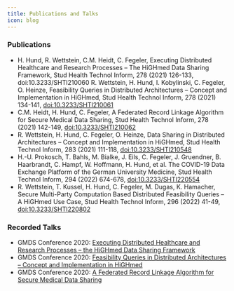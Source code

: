 ```yaml
---
title: Publications and Talks
icon: blog
---
```

### Publications

- H. Hund, R. Wettstein, C.M. Heidt, C. Fegeler, Executing Distributed Healthcare and Research Processes – The HiGHmed Data Sharing Framework, Stud Health Technol Inform, 278 (2021) 126-133, doi:10.3233/SHTI210060
    R. Wettstein, H. Hund, I. Kobylinski, C. Fegeler, O. Heinze, Feasibility Queries in Distributed Architectures – Concept and Implementation in HiGHmed, Stud Health Technol Inform, 278 (2021) 134-141, [doi:10.3233/SHTI210061](https://ebooks.iospress.nl/doi/10.3233/SHTI210060)
- C.M. Heidt, H. Hund, C. Fegeler, A Federated Record Linkage Algorithm for Secure Medical Data Sharing, Stud Health Technol Inform, 278 (2021) 142-149, [doi:10.3233/SHTI210062](https://ebooks.iospress.nl/doi/10.3233/SHTI210062)
- R. Wettstein, H. Hund, C. Fegeler, O. Heinze, Data Sharing in Distributed Architectures – Concept and Implementation in HiGHmed, Stud Health Technol Inform, 283 (2021) 111-118, [doi:10.3233/SHTI210548](https://ebooks.iospress.nl/doi/10.3233/SHTI210548)
- H.-U. Prokosch, T. Bahls, M. Bialke, J. Eils, C. Fegeler, J. Gruendner, B. Haarbrandt, C. Hampf, W. Hoffmann, H. Hund, et al. The COVID-19 Data Exchange Platform of the German University Medicine, Stud Health Technol Inform, 294 (2022) 674-678, [doi:10.3233/SHTI220554](https://ebooks.iospress.nl/doi/10.3233/SHTI220554)
- R. Wettstein, T. Kussel, H. Hund, C. Fegeler, M. Dugas, K. Hamacher, Secure Multi-Party Computation Based Distributed Feasibility Queries – A HiGHmed Use Case, Stud Health Technol Inform, 296 (2022) 41-49, [doi:10.3233/SHTI220802](https://ebooks.iospress.nl/doi/10.3233/SHTI220802)

### Recorded Talks

- GMDS Conference 2020: [Executing Distributed Healthcare and Research Processes – the HiGHmed Data Sharing Framework](https://www.youtube.com/watch?v=OzjyqmZZPSA)
- GMDS Conference 2020: [Feasibility Queries in Distributed Architectures – Concept and Implementation in HiGHmed](https://www.youtube.com/watch?v=6Pom8KqYhTs)
- GMDS Conference 2020: [A Federated Record Linkage Algorithm for Secure Medical Data Sharing](https://www.youtube.com/watch?v=bSEPqzxF8mM)
